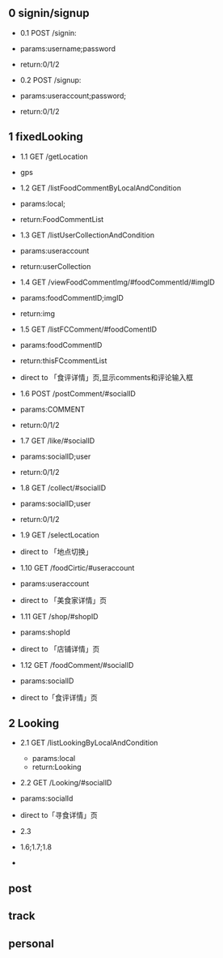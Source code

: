 ## 0 signin/signup

 * 0.1 POST /signin: 
  * params:username;password
  * return:0/1/2

 * 0.2 POST /signup:
  * params:useraccount;password;
  * return:0/1/2

## 1 fixedLooking

 * 1.1 GET /getLocation
  * gps 

 * 1.2 GET /listFoodCommentByLocalAndCondition
  * params:local;
  * return:FoodCommentList

 * 1.3 GET /listUserCollectionAndCondition
  * params:useraccount
  * return:userCollection

 * 1.4 GET /viewFoodCommentImg/#foodCommentId/#imgID
  * params:foodCommentID;imgID
  * return:img

 * 1.5 GET /listFCComment/#foodComentID
  * params:foodCommentID
  * return:thisFCcommentList
  * direct to 「食评详情」页,显示comments和评论输入框 

 * 1.6 POST /postComment/#socialID
  * params:COMMENT
  * return:0/1/2

 * 1.7 GET /like/#socialID
  * params:socialID;user
  * return:0/1/2

 * 1.8 GET /collect/#socialID
  * params:socialID;user
  * return:0/1/2

 * 1.9 GET /selectLocation
  * direct to 「地点切换」

 * 1.10 GET /foodCirtic/#useraccount
  * params:useraccount
  * direct to 「美食家详情」页

 * 1.11 GET /shop/#shopID
  * params:shopId
  * direct to 「店铺详情」页

 * 1.12 GET /foodComment/#socialID
  * params:socialID
  * direct to「食评详情」页

## 2 Looking
 
 * 2.1 GET /listLookingByLocalAndCondition
   * params:local
   * return:Looking

 * 2.2 GET /Looking/#socialID
  * params:socialId
  * direct to「寻食详情」页

 * 2.3

 * 1.6;1.7;1.8

 * 

## post


## track

## personal